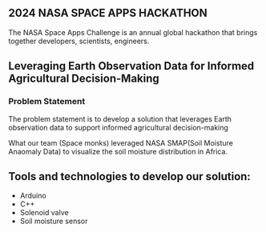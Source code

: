 ## 2024 NASA SPACE APPS HACKATHON
The NASA Space Apps Challenge is an annual global hackathon that brings together developers, scientists, engineers.

## Leveraging Earth Observation Data for Informed Agricultural Decision-Making

### Problem Statement
The problem statement is to develop a solution that leverages Earth observation data to support informed agricultural decision-making

What our team (Space monks) leveraged NASA SMAP(Soil Moisture Anaomaly Data) to visualize the soil moisture distribution in Africa.



## Tools and technologies to develop our solution:
* Arduino
* C++
* Solenoid valve
* Soil moisture sensor

